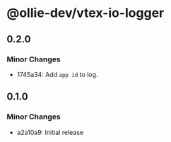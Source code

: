# @ollie-dev/vtex-io-logger

## 0.2.0

### Minor Changes

- 1745a34: Add `app id` to log.

## 0.1.0

### Minor Changes

- a2a10a9: Initial release

